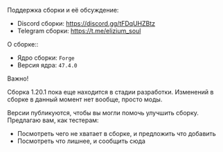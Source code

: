 Поддержка сборки и её обсуждение:
- Discord сборки: https://discord.gg/tFDqUHZBtz
- Telegram сборки: https://t.me/elizium_soul

О сборке::
- Ядро сборки: `Forge`
- Версия ядра: `47.4.0`

Важно!

Сборка 1.20.1 пока еще находится в стадии разработки. Изменений в сборке в данный момент нет вообще, просто моды.

Версии публикуются, чтобы вы могли помочь улучшить сборку. Предлагаю вам, как тестерам:
- Посмотреть чего не хватает в сборке, и предложить что добавить
- Посмотреть что лишнее, и сообщить сюда
